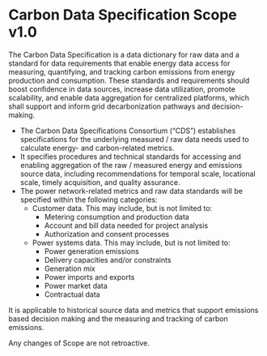 # Carbon Data Specification Scope v1.0

The Carbon Data Specification is a data dictionary for raw data and a standard for data requirements that enable energy data access for measuring, quantifying, and tracking carbon emissions from energy production and consumption. These standards and requirements should boost confidence in data sources, increase data utilization, promote scalability, and enable data aggregation for centralized platforms, which shall support and inform grid decarbonization pathways and decision-making.

* The Carbon Data Specifications Consortium (“CDS”) establishes specifications for the underlying measured / raw data needs used to calculate energy- and carbon-related metrics.   
* It specifies procedures and technical standards for accessing and enabling aggregation of the raw / measured energy and emissions source data, including recommendations for temporal scale, locational scale, timely acquisition, and quality assurance. 
* The power network-related metrics and raw data standards will be specified within the following categories:
    * Customer data. This may include, but is not limited to: 
        * Metering consumption and production data 
        * Account and bill data needed for project analysis
        * Authorization and consent processes
    * Power systems data. This may include, but is not limited to:
        * Power generation emissions
        * Delivery capacities and/or constraints
        * Generation mix 
        * Power imports and exports
        * Power market data
        * Contractual data

It is applicable to historical source data and metrics that support emissions based decision making and the measuring and tracking of carbon emissions. 

Any changes of Scope are not retroactive.
